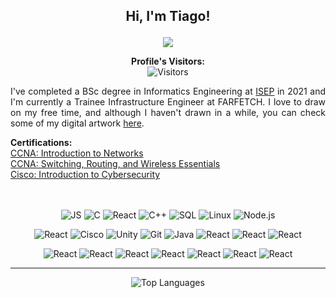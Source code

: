 ## **<p align="center"> Hi, I'm Tiago!**
<p align='center'> 
  <a href="https://www.linkedin.com/in/tiago-s-ribeiro/" target="_blank">
    <img src="https://img.shields.io/badge/LinkedIn-0077B5?style=for-the-badge&logo=linkedin&logoColor=white" />
  </a>
</p>

<p align="center">
  <b>Profile's Visitors: <br></b> <a target="_blank"><img alt="Visitors" src="https://visitor-badge.laobi.icu/badge?page_id=Tiago-S-Ribeiro.Tiago-S-Ribeiro"></a>
</p>

<p align="justify"> I've completed a BSc degree in Informatics Engineering at <a href="https://www.isep.ipp.pt/Course/Course/87">ISEP</a> in 2021 and I'm currently a Trainee Infrastructure Engineer at FARFETCH. I love to draw on my free time, and although I haven't drawn in a while, you can check some of my digital artwork <a href="https://www.artstation.com/tiago_ribeiro">here<a>.</p>

<p align="left">
  <b>Certifications: </b><br>
  <a href="https://www.youracclaim.com/badges/a99dd594-f63a-455f-ba32-68c940975b89?source=linked_in_profile">CCNA: Introduction to Networks <br>
  <a href="https://www.youracclaim.com/badges/3c057f01-7874-4d2f-8b40-b04f51614bbb?source=linked_in_profile">CCNA: Switching, Routing, and Wireless Essentials</a> <br>
  <a href="https://www.youracclaim.com/badges/23d4b6ce-9513-447e-bd71-afebb8ffbf1b?source=linked_in_profile">Cisco: Introduction to Cybersecurity</a> <br>
  <!-- <a href="https://imgur.com/a/WRqRq4J">Cisco: Cybersecurity Essentials</a> <br> -->
  <!-- <a href="https://imgur.com/a/1J3blwr">NDG: Linux Unhatched</a> -->
  <br><br>
</p>

<p align="center">
    <a target="_blank"><img alt="JS" src="https://img.shields.io/badge/Python-3776AB?style=for-the-badge&logo=python&logoColor=white"></a>
    <a target="_blank"><img alt="C" src="https://img.shields.io/badge/JavaScript-323330?style=for-the-badge&logo=javascript&logoColor=F7DF1E"><a>
    <a target="_blank"><img alt="React" src="https://img.shields.io/badge/firebase-ffca28?style=for-the-badge&logo=firebase&logoColor=black"></a>
    <a target="_blank"><img alt="C++" src="https://img.shields.io/badge/Java-ED8B00?style=for-the-badge&logo=java&logoColor=white"></a>
    <a target="_blank"><img alt="SQL" src="https://img.shields.io/badge/C%2B%2B-00599C?style=for-the-badge&logo=c%2B%2B&logoColor=white"></a>
    <a target="_blank"><img alt="Linux" src="https://img.shields.io/badge/Node.js-339933?style=for-the-badge&logo=nodedotjs&logoColor=white"></a>
    <a target="_blank"><img alt="Node.js" src="https://img.shields.io/badge/.NET-512BD4?style=for-the-badge&logo=dotnet&logoColor=white"></a>
</p>
<p align="center">
    <a target="_blank"><img alt="React" src="https://img.shields.io/badge/R-276DC3?style=for-the-badge&logo=r&logoColor=white"></a>
    <a target="_blank"><img alt="Cisco" src="https://img.shields.io/badge/React-20232A?style=for-the-badge&logo=react&logoColor=61DAFB"></a>
    <a target="_blank"><img alt="Unity" src="https://img.shields.io/badge/Redux-593D88?style=for-the-badge&logo=redux&logoColor=white"></a>
    <a target="_blank"><img alt="Git" src="https://img.shields.io/badge/Unity-100000?style=for-the-badge&logo=unity&logoColor=white"></a>
    <a target="_blank"><img alt="Java" src="https://img.shields.io/badge/C%23-239120?style=for-the-badge&logo=c-sharp&logoColor=white"></a>
    <a target="_blank"><img alt="React" src="https://img.shields.io/badge/Cypress-17202C?style=for-the-badge&logo=cypress&logoColor=white"></a>
    <a target="_blank"><img alt="React" src="https://img.shields.io/badge/Linux-FCC624?style=for-the-badge&logo=linux&logoColor=black"></a>
    <a target="_blank"><img alt="React" src="https://img.shields.io/badge/HTML5-E34F26?style=for-the-badge&logo=html5&logoColor=white"></a>
</p>
<p align="center">
    <a target="_blank"><img alt="React" src="https://img.shields.io/badge/MongoDB-4EA94B?style=for-the-badge&logo=mongodb&logoColor=white"></a>
    <a target="_blank"><img alt="React" src="https://img.shields.io/badge/MySQL-005C84?style=for-the-badge&logo=mysql&logoColor=white"></a>
    <a target="_blank"><img alt="React" src="https://img.shields.io/badge/C-00599C?style=for-the-badge&logo=c&logoColor=white"></a>
    <a target="_blank"><img alt="React" src="https://img.shields.io/badge/CSS3-1572B6?style=for-the-badge&logo=css3&logoColor=white"></a>
    <a target="_blank"><img alt="React" src="https://img.shields.io/badge/Express.js-000000?style=for-the-badge&logo=express&logoColor=white"></a>
    <a target="_blank"><img alt="React" src="https://img.shields.io/badge/next.js-000000?style=for-the-badge&logo=nextdotjs&logoColor=white"></a>
    <a target="_blank"><img alt="React" src="https://img.shields.io/badge/ThreeJs-black?style=for-the-badge&logo=three.js&logoColor=white"></a>
</p>

------------

<p align="center">
  <a target="_blank"><img alt="Top Languages" src="https://github-readme-stats.vercel.app/api/top-langs/?username=Tiago-S-Ribeiro&hide=TeX&layout=compact"></a>
</p>

